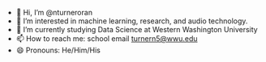 - 👋 Hi, I’m @nturneroran <Nicholas Turner>
- 👀 I’m interested in machine learning, research, and audio technology.
- 🌱 I’m currently studying Data Science at Western Washington University
- 📫 How to reach me: school email <turnern5@wwu.edu>
- 😄 Pronouns: He/Him/His

<!---
nturneroran/nturneroran is a ✨ special ✨ repository because its `README.md` (this file) appears on your GitHub profile.
You can click the Preview link to take a look at your changes.
--->
